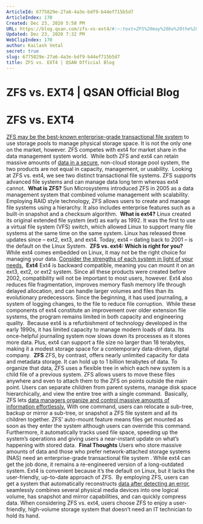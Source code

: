 ```yaml
---
ArticleId: 6775829e-27a6-4a3e-bdf9-b44ef715b5d7
ArticleIndex: 170
Created: Dec 23, 2020 5:58 PM
URL: https://blog.qsan.com/zfs-vs-ext4/#:~:text=ZFS%20may%20be%20the%20best,one%20on%20the%20market%2C%20however.&text=ext4%2C%20we%20see%20two%20distinct,long%20term%20whereas%20ext4%20cannot.
Updated: Dec 23, 2020 7:32 PM
WebClipIndex: 170
author: Kailash Vetal
secret: true
slug: 6775829e-27a6-4a3e-bdf9-b44ef715b5d7
title: ZFS vs. EXT4 | QSAN Official Blog
---
```

#  ZFS vs. EXT4 | QSAN Official Blog
# **ZFS vs. EXT4**

[ZFS may be the best-known enterprise-grade transactional file system](http://blog.qsan.com/what-is-zfs/) to use storage pools to manage physical storage space. It is not the only one on the market, however. ZFS competes with ext4 for market share in the data management system world. 
While both ZFS and ext4 can retain massive amounts of [data in a secure](http://blog.qsan.com/data-integrity-zfs-vs-other/), non-cloud storage pool system, the two products are not equal in capacity, management, or usability. 
Looking at ZFS vs. ext4, we see two distinct transactional file systems. ZFS supports advanced file systems and can manage data long term whereas ext4 cannot. 
**What is ZFS?**
Sun Microsystems introduced ZFS in 2005 as a data management system that combined volume management with scalability. Employing RAID style technology, ZFS allows users to create and manage file systems using a hierarchy. It also includes enterprise features such as a built-in snapshot and a checksum algorithm. 
**What is ext4?**
Linux created its original extended file system (ext) as early as 1992. It was the first to use a virtual file system (VFS) switch, which allowed Linux to support many file systems at the same time on the same system. Linux has released three updates since – ext2, ext3, and ext4. Today, ext4 – dating back to 2001 – is the default on the Linux System. 
**ZFS vs. ext4: Which is right for you?**
While ext4 comes embedded on Linux, it may not be the right choice for managing your data. [Consider the strengths of each system in light of your needs.](https://www.howtogeek.com/howto/33552/htg-explains-which-linux-file-system-should-you-choose/) 
**Ext4**
Ext4 is backward compatible, meaning you can mount it on an ext3, ext2, or ext2 system. Since all these products were created before 2002, compatibility will not be important to most users, however. Ext4 also reduces file fragmentation, improves memory flash memory life through delayed allocation, and can handle larger volumes and files than its evolutionary predecessors. Since the beginning, it has used journaling, a system of logging changes, to the file to reduce file corruption. 
While these components of ext4 constitute an improvement over older extension file systems, the program remains limited in both capacity and engineering quality. 
Because ext4 is a refurbishment of technology developed in the early 1990s, it has limited capacity to manage modern loads of data. Its once-helpful journaling system now slows down its processes as it stores more data. Plus, ext4 can support a file size no larger than 18 terabytes, making it a modest storage space for a contemporary data-driven, digital company. 
**ZFS**
ZFS, by contrast, offers nearly unlimited capacity for data and metadata storage. It can hold up to 1 billion terabytes of data. To organize that data, ZFS uses a flexible tree in which each new system is a child file of a previous system. ZFS allows users to move these files anywhere and even to attach them to the ZFS on points outside the main point. Users can separate children from parent systems, manage disk space hierarchically, and view the entire tree with a single command. 
Basically, ZFS lets [data managers organize and control massive amounts of information effortlessly.](http://blog.qsan.com/make-storage-management-efficiently-and-safely/) With one command, users can relocate a sub-tree, backup or mirror a sub-tree, or snapshot a ZFS file system and all its children together. ZFS’ auto-mount feature means files get mounted as soon as they enter the system although users can override this command. Furthermore, it automatically tracks used file space, speeding up the system’s operations and giving users a near-instant update on what’s happening with stored data. 
**Final Thoughts**
Users who store massive amounts of data and those who prefer network-attached storage systems (NAS) need an enterprise-grade transactional file system . While ext4 can get the job done, it remains a re-engineered version of a long-outdated system. Ext4 is convenient because it’s the default on Linux, but it lacks the user-friendly, up-to-date approach of ZFS. 
By employing ZFS, users can get a system that automatically reconstructs [data after detecting an error](http://blog.qsan.com/data-integrity-zfs-vs-other/), seamlessly combines several physical media devices into one logical volume, has snapshot and mirror capabilities, and can quickly compress data. When considering ZFS vs. ext4, users choose ZFS to enjoy a user-friendly, high-volume storage system that doesn’t need an IT technician to hold its hand.

